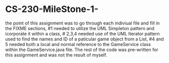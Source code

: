 # CS-230-MileStone-1-

the point of this assignment was to go through each indiviual file and fill in the FIXME sections, #1 needed to utilize the UML Simpleton pattern and icorporate it within a class, # 2,3,4 needed use of the UML Iterator pattern used to find the names and ID of a paticular game object from a List, #4 and 5 needed both a local and normal reference to the GameService class within the GameService.java file. The rest of the code was pre-written for this assignment and was not the result of myself.
